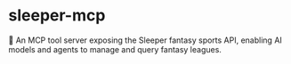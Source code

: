 # sleeper-mcp
🤖 An MCP tool server exposing the Sleeper fantasy sports API, enabling AI models and agents to manage and query fantasy leagues.
